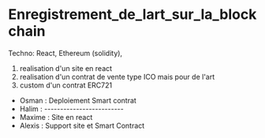 # Enregistrement_de_lart_sur_la_blockchain

Techno: React, Ethereum (solidity), 

1. realisation d'un site en react 
2. realisation d'un contrat de vente type ICO mais pour de l'art 
3. custom d'un contrat ERC721

- Osman     :   Deploiement Smart contrat
- Halim     :   -------------------------
- Maxime    :   Site en react
- Alexis    :   Support site et Smart Contract
